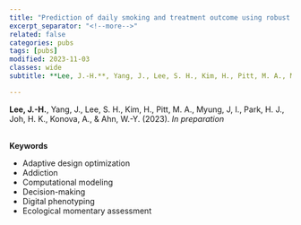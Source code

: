 ```yaml
---
title: "Prediction of daily smoking and treatment outcome using robust and quick computation markers in real-world clinical setting" 
excerpt_separator: "<!--more-->"
related: false
categories: pubs
tags: [pubs]
modified: 2023-11-03 
classes: wide
subtitle: **Lee, J.-H.**, Yang, J., Lee, S. H., Kim, H., Pitt, M. A., Myung, J, I., Park, H. J., Joh, H. K., Konova, A., & Ahn, W.-Y. (2023). *In preparation*

---
```

**Lee, J.-H.**, Yang, J., Lee, S. H., Kim, H., Pitt, M. A., Myung, J, I., Park, H. J., Joh, H. K., Konova, A., & Ahn, W.-Y. (2023). *In preparation*   
<br/>
     

**Keywords**  

- Adaptive design optimization
- Addiction
- Computational modeling
- Decision-making
- Digital phenotyping  
- Ecological momentary assessment
